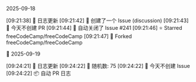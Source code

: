 2025-09-18

[09:21:38] 🌱 日志更新
[09:21:42] 📝 创建了一个 Issue (discussion)
[09:21:43] 🌿 今天不创建 PR
[09:21:44] 🚫 自动关闭了 Issue #241
[09:21:46] ⭐ Starred freeCodeCamp/freeCodeCamp
[09:21:47] 🍴 Forked freeCodeCamp/freeCodeCamp

🌙 2025-09-19

[09:24:21] 🌱 日志更新
[09:24:22] 🎲 随机数: 75
[09:24:22] 🌿 今天不创建 Issue
[09:24:22] 📦 自动 PR 日志
